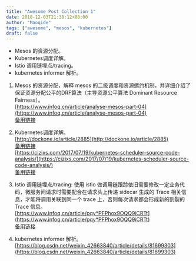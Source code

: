 ```yaml
---
title: "Awesome Post Collection 1"
date: 2018-12-03T21:38:12+08:00
author: "Maoqide"
tags: ["awesome", "mesos", "kubernetes"]
draft: false
---
```


- Mesos 的资源分配。    
- Kubernetes调度详解。    
- Istio 调用链埋点/tracing。    
- kubernetes informer 解析。    
<!--more-->



1. Mesos 的资源分配，解释 mesos 的二级调度和资源邀约机制，并详细介绍了保证资源分配公平的DRF算法（主导资源公平算法 Dominant Resource Fairness）。    
   [https://www.infoq.cn/article/analyse-mesos-part-04](https://www.infoq.cn/article/analyse-mesos-part-04)    
   [备用链接](https://www.evernote.com/shard/s499/sh/95931a50-240d-4cc7-b36f-2772ea2768c3/be811e866f8889c89ce3a3d6068eefd1)

2. Kubernetes调度详解。    
   [http://dockone.io/article/2885](http://dockone.io/article/2885)    
   [备用链接](https://www.evernote.com/shard/s499/u/0/sh/957a3a11-392c-4926-9095-86836c1e5a7e/432392ceb4a9fd2edc29d2fb9979844f)    
   [https://cizixs.com/2017/07/19/kubernetes-scheduler-source-code-analysis/](https://cizixs.com/2017/07/19/kubernetes-scheduler-source-code-analysis/)    
   [备用链接](https://www.evernote.com/shard/s499/u/0/sh/a57220f3-0c6b-4dde-939d-19543406068d/f2e867a6cf257d1b0062b6364996c738)    

3. Istio 调用链埋点/tracing: 使用 istio 做调用链跟踪依旧需要修改一定业务代码，微服务间请求时需要配合在请求头上传递 sidecar 生成的 Trace 相关信息，才能将调用关联到同一个 trace 上，否则每次请求都会形成新的割裂的 Trace 信息。    
   [https://www.infoq.cn/article/pqy*PFPhox9OQQ9iCRTt](https://www.infoq.cn/article/pqy*PFPhox9OQQ9iCRTt)    
   [备用链接](https://www.evernote.com/shard/s499/u/0/sh/7c3489c5-b2ad-4e6d-8f6f-0013c8a5b06f/19b490c8227798d709c766c174ed686c)

4. kubernetes informer 解析。    
   [https://blog.csdn.net/weixin_42663840/article/details/81699303](https://blog.csdn.net/weixin_42663840/article/details/81699303)    
